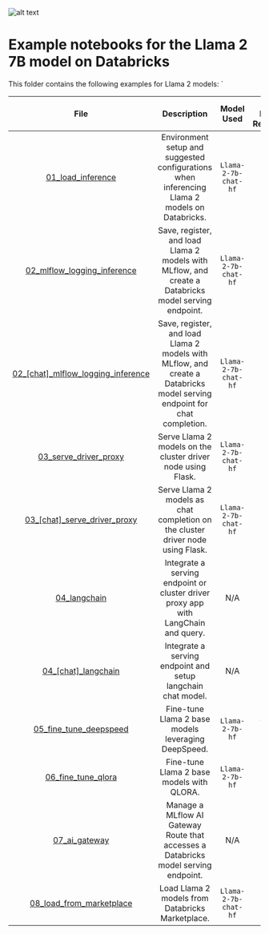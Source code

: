 <!---
Copyright (C) 2023 Databricks, Inc.

Licensed under the Apache License, Version 2.0 (the "License");
you may not use this file except in compliance with the License.
You may obtain a copy of the License at

    http://www.apache.org/licenses/LICENSE-2.0

Unless required by applicable law or agreed to in writing, software
distributed under the License is distributed on an "AS IS" BASIS,
WITHOUT WARRANTIES OR CONDITIONS OF ANY KIND, either express or implied.
See the License for the specific language governing permissions and
limitations under the License.
-->

![alt text](https://about.fb.com/wp-content/uploads/2023/07/Next-generation-of-Llama-2-AI_header.jpg)

# Example notebooks for the Llama 2 7B model on Databricks
This folder contains the following examples for Llama 2 models: 
`
<!---
<style>
table th:first-of-type {
    width: 10%;
}
table th:nth-of-type(2) {
    width: 30%;
}
table th:nth-of-type(3) {
    width: 30%;
}
table th:nth-of-type(4) {
    width: 30%;
}
</style>
-->

|                                                                                  **File**                                                                                  |                                                     **Description**                                                      |    **Model Used**    | **GPU Minimum Requirement** |
|:--------------------------------------------------------------------------------------------------------------------------------------------------------------------------:|:------------------------------------------------------------------------------------------------------------------------:|:--------------------:|:---------------------------:|
|                  [01_load_inference](https://github.com/databricks/databricks-ml-examples/blob/master/llm-models/llamav2/llamav2-7b/01_load_inference.py)                  |              Environment setup and suggested configurations when inferencing Llama 2 models on Databricks.               | `Llama-2-7b-chat-hf` |         1xA10-24GB          |
|        [02_mlflow_logging_inference](https://github.com/databricks/databricks-ml-examples/blob/master/llm-models/llamav2/llamav2-7b/02_mlflow_logging_inference.py)        |           Save, register, and load Llama 2 models with MLflow, and create a Databricks model serving endpoint.           | `Llama-2-7b-chat-hf` |         1xA10-24GB          |
| [02_[chat]_mlflow_logging_inference](https://github.com/databricks/databricks-ml-examples/blob/master/llm-models/llamav2/llamav2-7b/02_[chat]_mlflow_logging_inference.py) | Save, register, and load Llama 2 models with MLflow, and create a Databricks model serving endpoint for chat completion. | `Llama-2-7b-chat-hf` |         1xA10-24GB          |
|              [03_serve_driver_proxy](https://github.com/databricks/databricks-ml-examples/blob/master/llm-models/llamav2/llamav2-7b/03_serve_driver_proxy.py)              |                               Serve Llama 2 models on the cluster driver node using Flask.                               | `Llama-2-7b-chat-hf` |         1xA10-24GB          |
|       [03_[chat]_serve_driver_proxy](https://github.com/databricks/databricks-ml-examples/blob/master/llm-models/llamav2/llamav2-7b/03_[chat]_serve_driver_proxy.py)       |                     Serve Llama 2 models as chat completion on the cluster driver node using Flask.                      | `Llama-2-7b-chat-hf` |         1xA10-24GB          |
|                       [04_langchain](https://github.com/databricks/databricks-ml-examples/blob/master/llm-models/llamav2/llamav2-7b/04_langchain.py)                       |                    Integrate a serving endpoint or cluster driver proxy app with LangChain and query.                    |         N/A          |             N/A             |
|                   [04_[chat]_langchain](https://github.com/databricks/databricks-ml-examples/blob/master/llm-models/llamav2/llamav2-7b/04_langchain.py)                    |                               Integrate a serving endpoint and setup langchain chat model.                               |         N/A          |             N/A             |
|             [05_fine_tune_deepspeed](https://github.com/databricks/databricks-ml-examples/blob/master/llm-models/llamav2/llamav2-7b/05_fine_tune_deepspeed.py)             |                                   Fine-tune Llama 2 base models leveraging DeepSpeed.                                    |   `Llama-2-7b-hf`    |    4xA10 or 2xA100-80GB     |
|                 [06_fine_tune_qlora](https://github.com/databricks/databricks-ml-examples/blob/master/llm-models/llamav2/llamav2-7b/06_fine_tune_qlora.py)                 |                                        Fine-tune Llama 2 base models with QLORA.                                         |   `Llama-2-7b-hf`    |            1xA10-24GB            |
|                      [07_ai_gateway](https://github.com/databricks/databricks-ml-examples/blob/master/llm-models/llamav2/llamav2-7b/07_ai_gateway.py)                      |                   Manage a MLflow AI Gateway Route that accesses a Databricks model serving endpoint.                    |         N/A          |             N/A             |
| [08_load_from_marketplace](https://github.com/databricks/databricks-ml-examples/blob/master/llm-models/llamav2/llamav2-7b/08_load_from_marketplace.py) | Load Llama 2 models from Databricks Marketplace.                                                                         | `Llama-2-7b-chat-hf` | 1xA10-24GB                       |

